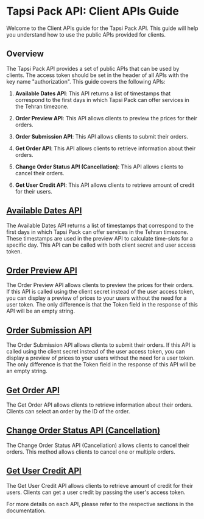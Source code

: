 # Tapsi Pack API: Client APIs Guide

Welcome to the Client APIs guide for the Tapsi Pack API. This guide will help you understand how to use the public APIs
provided for clients.

## Overview

The Tapsi Pack API provides a set of public APIs that can be used by clients. The access token should be set in the
header of all APIs with the key name "authorization". This guide covers the following APIs:

1. **Available Dates API**: This API returns a list of timestamps that correspond to the first days in which Tapsi Pack
   can offer services in the Tehran timezone.

2. **Order Preview API**: This API allows clients to preview the prices for their orders.

3. **Order Submission API**: This API allows clients to submit their orders.

4. **Get Order API**: This API allows clients to retrieve information about their orders.

5. **Change Order Status API (Cancellation)**: This API allows clients to cancel their orders.

6. **Get User Credit API**: This API allows clients to retrieve amount of credit for their users.

## [Available Dates API](time/README.md)

The Available Dates API returns a list of timestamps that correspond to the first days in which Tapsi Pack can offer
services in the Tehran timezone. These timestamps are used in the preview API to calculate time-slots for a specific
day. This API can be called with both client secret and user access token.

## [Order Preview API](order/README.md)

The Order Preview API allows clients to preview the prices for their orders. If this API is called using the client
secret instead of the user access token, you can display a preview of prices to your users without the need for a user
token. The only difference is that the Token field in the response of this API will be an empty string.

## [Order Submission API](order/README.md)

The Order Submission API allows clients to submit their orders. If this API is called using the client secret instead of
the user access token, you can display a preview of prices to your users without the need for a user token. The only
difference is that the Token field in the response of this API will be an empty string.

## [Get Order API](order/README.md)

The Get Order API allows clients to retrieve information about their orders. Clients can select an order by the ID of
the order.

## [Change Order Status API (Cancellation)](order/README.md)

The Change Order Status API (Cancellation) allows clients to cancel their orders. This method allows clients to cancel
one or multiple orders.

## [Get User Credit API](user/README.md)

The Get User Credit API allows clients to retrieve amount of credit for their users.
Clients can get a user credit by passing the user's access token.

For more details on each API, please refer to the respective sections in the documentation.